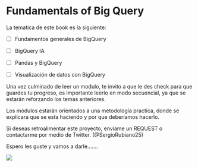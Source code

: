 # **Fundamentals** of **Big Query**

La tematica de este book es la siguiente:



- [ ] Fundamentos generales de BigQuery

- [ ] BigQuery IA 

- [ ] Pandas y BigQuery

- [ ] Visualización de datos con BigQuery 

  

Una vez culminado de leer un modulo, te invito a que le des check para que guardes tu progreso, es importante leerlo en modo secuencial, ya que se estarán reforzando los temas anteriores.

Los módulos estarán orientados a una metodología practica, donde se explicara que se esta haciendo y por que deberíamos hacerlo.

Si deseas retroalimentar este proyecto, envíame un REQUEST o contactarme por medio de Twitter. (@SergioRubiano25)

Espero les guste y vamos a darle.......





![](https://res.cloudinary.com/xaiop/image/upload/v1590339137/2014-gdelt-in-google-bigquery_j3ftqy.png)